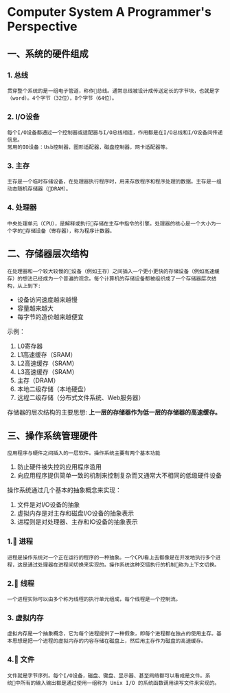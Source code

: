 # Computer System A Programmer's Perspective

## 一、系统的硬件组成

### 1. 总线

    贯穿整个系统的是一组电子管道，称作总线。通常总线被设计成传送定长的字节块，也就是字（word）。4个字节（32位），8个字节（64位）。

### 2. I/O设备

    每个I/O设备都通过一个控制器或适配器与I/O总线相连，作用都是在I/O总线和I/O设备间传递信息。
    常用的IO设备：Usb控制器，图形适配器，磁盘控制器，网卡适配器等。

### 3. 主存

    主存是一个临时存储设备，在处理器执行程序时，用来存放程序和程序处理的数据。主存是一组动态随机存储器（DRAM）。

### 4. 处理器

    中央处理单元（CPU），是解释或执行存储在主存中指令的引擎。处理器的核心是一个大小为一个字的存储设备（寄存器），称为程序计数器。

## 二、存储器层次结构

    在处理器和一个较大较慢的设备（例如主存）之间插入一个更小更快的存储设备（例如高速缓存）的想法已经成为一个普遍的观念。每个计算机的存储设备都被组织成了一个存储器层次结构，从上到下:
- 设备访问速度越来越慢
- 容量越来越大
- 每字节的造价越来越便宜

示例：

1. L0寄存器
2. L1高速缓存（SRAM）
3. L2高速缓存（SRAM）
4. L3高速缓存（SRAM）
5. 主存（DRAM）
6. 本地二级存储（本地硬盘）
7. 远程二级存储（分布式文件系统、Web服务器）

存储器的层次结构的主要思想:
**上一层的存储器作为低一层的存储器的高速缓存。**

## 三、操作系统管理硬件

    应用程序与硬件之间插入的一层软件。操作系统主要有两个基本功能
1. 防止硬件被失控的应用程序滥用
2. 向应用程序提供简单一致的机制来控制复杂而又通常大不相同的低级硬件设备

操作系统通过几个基本的抽象概念来实现：

1. 文件是对I/O设备的抽象
2. 虚拟内存是对主存和磁盘I/O设备的抽象表示
3. 进程则是对处理器、主存和IO设备的抽象表示

### 1. 进程

    进程是操作系统对一个正在运行的程序的一种抽象。一个CPU看上去都像是在并发地执行多个进程，这是通过处理器在进程间切换来实现的。操作系统这种交错执行的机制称为上下文切换。

### 2. 线程

    一个进程实际可以由多个称为线程的执行单元组成，每个线程是一个控制流。

### 3. 虚拟内存

    虚拟内存是一个抽象概念，它为每个进程提供了一种假象，即每个进程都在独占的使用主存。基本思想是把一个进程的虚拟内存的内容存储在磁盘上，然后用主存作为磁盘的高速缓存。

### 4. 文件

    文件就是字节序列。每个I/O设备，磁盘、键盘、显示器、甚至网络都可以看成是文件。系统中所有的输入输出都是通过使用一组称为 Unix I/O 的系统函数调用读写文件来实现的。



